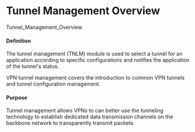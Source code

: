 Tunnel Management Overview
==========================

Tunnel_Management_Overview

#### Definition

The tunnel management (TNLM) module is used to select a tunnel for an application according to specific configurations and notifies the application of the tunnel's status.

VPN tunnel management covers the introduction to common VPN tunnels and tunnel configuration management.


#### Purpose

Tunnel management allows VPNs to can better use the tunneling technology to establish dedicated data transmission channels on the backbone network to transparently transmit packets.
